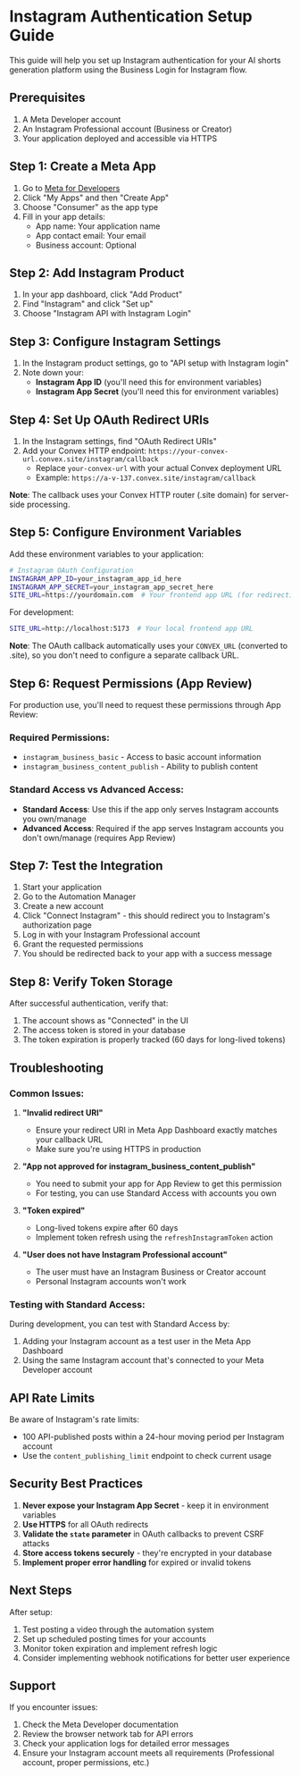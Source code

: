 # Instagram Authentication Setup Guide

This guide will help you set up Instagram authentication for your AI shorts generation platform using the Business Login for Instagram flow.

## Prerequisites

1. A Meta Developer account
2. An Instagram Professional account (Business or Creator)
3. Your application deployed and accessible via HTTPS

## Step 1: Create a Meta App

1. Go to [Meta for Developers](https://developers.facebook.com/)
2. Click "My Apps" and then "Create App"
3. Choose "Consumer" as the app type
4. Fill in your app details:
   - App name: Your application name
   - App contact email: Your email
   - Business account: Optional

## Step 2: Add Instagram Product

1. In your app dashboard, click "Add Product"
2. Find "Instagram" and click "Set up"
3. Choose "Instagram API with Instagram Login"

## Step 3: Configure Instagram Settings

1. In the Instagram product settings, go to "API setup with Instagram login"
2. Note down your:
   - **Instagram App ID** (you'll need this for environment variables)
   - **Instagram App Secret** (you'll need this for environment variables)

## Step 4: Set Up OAuth Redirect URIs

1. In the Instagram settings, find "OAuth Redirect URIs"
2. Add your Convex HTTP endpoint: `https://your-convex-url.convex.site/instagram/callback`
   - Replace `your-convex-url` with your actual Convex deployment URL
   - Example: `https://a-v-137.convex.site/instagram/callback`

**Note**: The callback uses your Convex HTTP router (.site domain) for server-side processing.

## Step 5: Configure Environment Variables

Add these environment variables to your application:

```bash
# Instagram OAuth Configuration
INSTAGRAM_APP_ID=your_instagram_app_id_here
INSTAGRAM_APP_SECRET=your_instagram_app_secret_here
SITE_URL=https://yourdomain.com  # Your frontend app URL (for redirecting back after OAuth)
```

For development:
```bash
SITE_URL=http://localhost:5173  # Your local frontend app URL
```

**Note**: The OAuth callback automatically uses your `CONVEX_URL` (converted to .site), so you don't need to configure a separate callback URL.

## Step 6: Request Permissions (App Review)

For production use, you'll need to request these permissions through App Review:

### Required Permissions:
- `instagram_business_basic` - Access to basic account information
- `instagram_business_content_publish` - Ability to publish content

### Standard Access vs Advanced Access:
- **Standard Access**: Use this if the app only serves Instagram accounts you own/manage
- **Advanced Access**: Required if the app serves Instagram accounts you don't own/manage (requires App Review)

## Step 7: Test the Integration

1. Start your application
2. Go to the Automation Manager
3. Create a new account
4. Click "Connect Instagram" - this should redirect you to Instagram's authorization page
5. Log in with your Instagram Professional account
6. Grant the requested permissions
7. You should be redirected back to your app with a success message

## Step 8: Verify Token Storage

After successful authentication, verify that:
1. The account shows as "Connected" in the UI
2. The access token is stored in your database
3. The token expiration is properly tracked (60 days for long-lived tokens)

## Troubleshooting

### Common Issues:

1. **"Invalid redirect URI"**
   - Ensure your redirect URI in Meta App Dashboard exactly matches your callback URL
   - Make sure you're using HTTPS in production

2. **"App not approved for instagram_business_content_publish"**
   - You need to submit your app for App Review to get this permission
   - For testing, you can use Standard Access with accounts you own

3. **"Token expired"**
   - Long-lived tokens expire after 60 days
   - Implement token refresh using the `refreshInstagramToken` action

4. **"User does not have Instagram Professional account"**
   - The user must have an Instagram Business or Creator account
   - Personal Instagram accounts won't work

### Testing with Standard Access:

During development, you can test with Standard Access by:
1. Adding your Instagram account as a test user in the Meta App Dashboard
2. Using the same Instagram account that's connected to your Meta Developer account

## API Rate Limits

Be aware of Instagram's rate limits:
- 100 API-published posts within a 24-hour moving period per Instagram account
- Use the `content_publishing_limit` endpoint to check current usage

## Security Best Practices

1. **Never expose your Instagram App Secret** - keep it in environment variables
2. **Use HTTPS** for all OAuth redirects
3. **Validate the `state` parameter** in OAuth callbacks to prevent CSRF attacks
4. **Store access tokens securely** - they're encrypted in your database
5. **Implement proper error handling** for expired or invalid tokens

## Next Steps

After setup:
1. Test posting a video through the automation system
2. Set up scheduled posting times for your accounts
3. Monitor token expiration and implement refresh logic
4. Consider implementing webhook notifications for better user experience

## Support

If you encounter issues:
1. Check the Meta Developer documentation
2. Review the browser network tab for API errors
3. Check your application logs for detailed error messages
4. Ensure your Instagram account meets all requirements (Professional account, proper permissions, etc.) 
